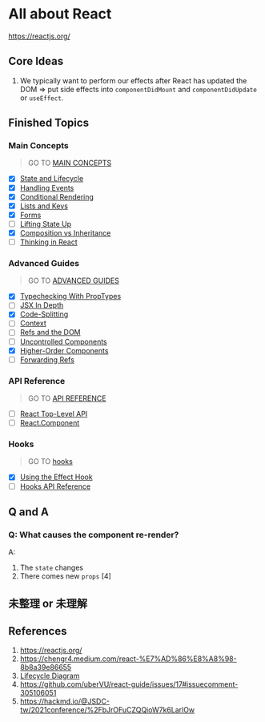 # All about React

https://reactjs.org/

## Core Ideas

1. We typically want to perform our effects after React has updated the DOM => put side effects into `componentDidMount` and `componentDidUpdate` or `useEffect`.

## Finished Topics

### Main Concepts

> GO TO [MAIN CONCEPTS](./main-concepts)

- [x] [State and Lifecycle](https://reactjs.org/docs/state-and-lifecycle.html)
- [x] [Handling Events](https://reactjs.org/docs/handling-events.html)
- [x] [Conditional Rendering](https://reactjs.org/docs/conditional-rendering.html)
- [x] [Lists and Keys](https://reactjs.org/docs/lists-and-keys.html)
- [x] [Forms](https://reactjs.org/docs/forms.html)
- [ ] [Lifting State Up](https://reactjs.org/docs/lifting-state-up.html)
- [x] [Composition vs Inheritance](https://reactjs.org/docs/composition-vs-inheritance.html)
- [ ] [Thinking in React](https://reactjs.org/docs/thinking-in-react.html)

### Advanced Guides

> GO TO [ADVANCED GUIDES](./advanced-guides)

- [x] [Typechecking With PropTypes](https://reactjs.org/docs/typechecking-with-proptypes.html)
- [ ] [JSX In Depth](https://reactjs.org/docs/jsx-in-depth.html)
- [x] [Code-Splitting](https://reactjs.org/docs/code-splitting.html)
- [ ] [Context](https://reactjs.org/docs/context.html)
- [ ] [Refs and the DOM](https://reactjs.org/docs/refs-and-the-dom.html)
- [ ] [Uncontrolled Components](https://reactjs.org/docs/uncontrolled-components.html)
- [x] [Higher-Order Components](https://reactjs.org/docs/higher-order-components.html)
- [ ] [Forwarding Refs](https://reactjs.org/docs/forwarding-refs.html)

### API Reference

> GO TO [API REFERENCE](./api-reference)

- [ ] [React Top-Level API](https://reactjs.org/docs/react-api.html)
- [ ] [React.Component](https://reactjs.org/docs/react-component.html)

### Hooks

> GO TO [hooks](./hooks)

- [x] [Using the Effect Hook](https://reactjs.org/docs/hooks-effect.html)
- [ ] [Hooks API Reference](https://reactjs.org/docs/hooks-reference.html)

## Q and A

### Q: What causes the component re-render?

A:

1. The `state` changes
2. There comes new `props` [4]

## 未整理 or 未理解

## References

1. https://reactjs.org/
2. https://chengr4.medium.com/react-%E7%AD%86%E8%A8%98-8b8a39e86655
3. [Lifecycle Diagram](https://projects.wojtekmaj.pl/react-lifecycle-methods-diagram/)
4. https://github.com/uberVU/react-guide/issues/17#issuecomment-305106051
5. https://hackmd.io/@JSDC-tw/2021conference/%2FbJrOFuCZQQioW7k6LarlOw
